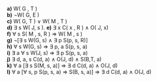 **a)** W( G , T )<br>
**b)** ¬W( G, E )<br>
**c)** W( G, T ) ∨ W( M , T ) <br>
**d)** ∃ s W( J, s ).
**e)** ∃ x C( x , R ) ∧ O( J, x)<br>
**f)** ∀ s S( M , s, R ) ⇒ W( M , s )<br>
**g)** ¬[∃ s W(G, s) ∧ ∃ p S(p, s, R)]<br>
**h)** ∀ s W(G, s) ⇒ ∃ p, a S(p, s, a)<br>
**i)** ∃ a ∀ s W(J, s) ⇒ ∃ p S(p, s, a)<br>
**j)** ∃ d, a, s C(d, a) ∧ O(J, d) ∧ S(B,T, a)<br>
**k)** ∀ a [∃ s S(M, s, a)] ⇒ ∃ d C(d, a) ∧ O(J, d)<br>
**l)** ∀ a [∀ s, p S(p, s, a) ⇒ S(B, s, a)] ⇒ ∃ d C(d, a) ∧ O(J, d)<br>
